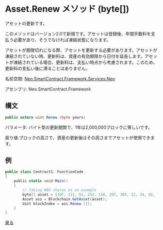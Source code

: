 # Asset.Renew メソッド (byte[])

アセットの更新です。

このメソッドはバージョン2.0で新規です。アセットは登録後、年間手数料を支払う必要があり、そうでなければ凍結状態になります。

アセットが期限切れになる際、アセットを更新する必要があります。アセットが凍結されていない時、更新料は、資産の有効期限から日付を延長します。アセットが凍結されている場合、更新料は、支払い時点から考慮されます。このため、更新料の支払い後に滞ることはありません。

名前空間: [Neo.SmartContract.Framework.Services.Neo](../../neo.md)

アセンブリ: Neo.SmartContract.Framework

## 構文

```c#
public extern uint Renew (byte years)
```

パラメータ: バイト型の更新期間で、1年は2,000,000ブロックに等しいです。

戻り値:ブロックの高さで、資産の更新後はその高さまでアセットが使用できます。

## 例

```c#
public class Contract1: FunctionCode
{
    public static void Main()
    {
        // Taking NEO shares as an example
        byte[] asset = {197, 111, 51, 252, 110, 207, 205, 12, 34, 92, 74, 179, 86, 254, 229, 147, 144, 175, 133, 96, 190, 147, 15, 174, 190, 116, 166, 218, 255, 124, 155};
        Asset ass = Blockchain.GetAsset(asset);
        Uint blockIndex = ass.Renew (1);
    }
}
```



[戻る](../Asset.md)

